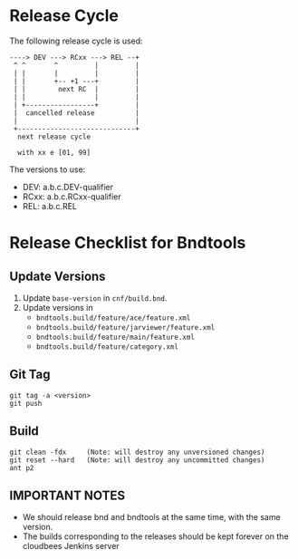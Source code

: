 Release Cycle
=============

The following release cycle is used:

	----> DEV ---> RCxx ---> REL --+
	 ^ ^       ^         |         |
	 | |       |         |         |
	 | |       +-- +1 ---+         |
	 | |        next RC  |         |
	 | |                 |         |
	 | +-----------------+         |
	 |  cancelled release          |
	 |                             |
	 +-----------------------------+
	  next release cycle

	  with xx e [01, 99]


The versions to use:
* DEV: a.b.c.DEV-qualifier
* RCxx: a.b.c.RCxx-qualifier
* REL: a.b.c.REL


Release Checklist for Bndtools
==============================

Update Versions
---------------

1. Update `base-version` in `cnf/build.bnd`.
2. Update versions in
    * `bndtools.build/feature/ace/feature.xml`
    * `bndtools.build/feature/jarviewer/feature.xml`
    * `bndtools.build/feature/main/feature.xml`
    * `bndtools.build/feature/category.xml`

Git Tag
-------

	git tag -a <version>
	git push

Build
-----

	git clean -fdx     (Note: will destroy any unversioned changes)
	git reset --hard   (Note: will destroy any uncommitted changes)
	ant p2


IMPORTANT NOTES
---------------
* We should release bnd and bndtools at the same time, with the same version.
* The builds corresponding to the releases should be kept forever on the cloudbees Jenkins server

